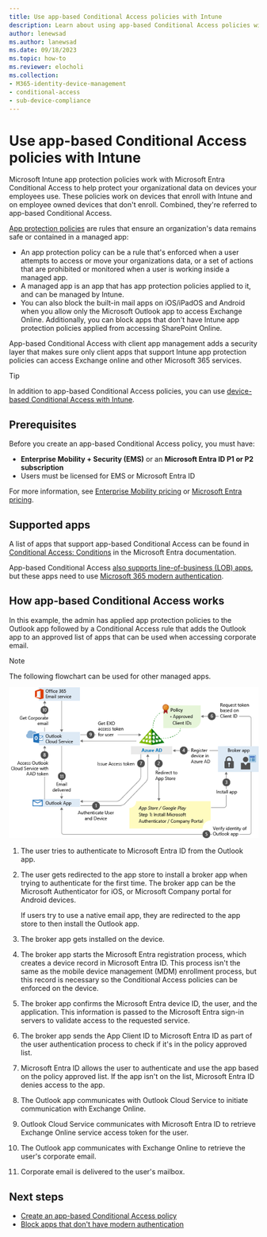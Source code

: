 ```yaml
---
title: Use app-based Conditional Access policies with Intune
description: Learn about using app-based Conditional Access policies with Microsoft Intune for both enrolled and unenrolled devices.
author: lenewsad
ms.author: lanewsad
ms.date: 09/18/2023
ms.topic: how-to
ms.reviewer: elocholi
ms.collection:
- M365-identity-device-management
- conditional-access
- sub-device-compliance
---
```


# Use app-based Conditional Access policies with Intune

Microsoft Intune app protection policies work with Microsoft Entra Conditional Access to help protect your organizational data on devices your employees use. These policies work on devices that enroll with Intune and on employee owned devices that don't enroll. Combined, they're referred to app-based Conditional Access.

[App protection policies](../apps/app-protection-policy.md) are rules that ensure an organization's data remains safe or contained in a managed app:

- An app protection policy can be a rule that's enforced when a user attempts to access or move your organizations data, or a set of actions that are prohibited or monitored when a user is working inside a managed app.
- A managed app is an app that has app protection policies applied to it, and can be managed by Intune.
- You can also block the built-in mail apps on iOS/iPadOS and Android when you allow only the Microsoft Outlook app to access Exchange Online. Additionally, you can block apps that don't have Intune app protection policies applied from accessing SharePoint Online.

App-based Conditional Access with client app management adds a security layer that makes sure only client apps that support Intune app protection policies can access Exchange online and other Microsoft 365 services.

> [!TIP]
> In addition to app-based Conditional Access policies, you can use [device-based Conditional Access with Intune](create-conditional-access-intune.md).

## Prerequisites

Before you create an app-based Conditional Access policy, you must have:

- **Enterprise Mobility + Security (EMS)** or an **Microsoft Entra ID P1 or P2 subscription**
- Users must be licensed for EMS or Microsoft Entra ID

For more information, see [Enterprise Mobility pricing](https://www.microsoft.com/cloud-platform/enterprise-mobility-pricing) or [Microsoft Entra pricing](https://azure.microsoft.com/pricing/details/active-directory/).

## Supported apps

A list of apps that support app-based Conditional Access can be found in [Conditional Access: Conditions](/azure/active-directory/conditional-access/concept-conditional-access-conditions#client-apps) in the Microsoft Entra documentation.

App-based Conditional Access [also supports line-of-business (LOB) apps](../protect/app-modern-authentication-block.md), but these apps need to use [Microsoft 365 modern authentication](/microsoft-365/enterprise/modern-auth-for-office-2013-and-2016?view=o365-worldwide&preserve-view=true).

## How app-based Conditional Access works

In this example, the admin has applied app protection policies to the Outlook app followed by a Conditional Access rule that adds the Outlook app to an approved list of apps that can be used when accessing corporate email.

> [!NOTE]
> The following flowchart  can be used for other managed apps.

![App-based Conditional Access process illustrated in a flow-chart](./media/app-based-conditional-access-intune/ca-intune-common-ways-3.png)

1. The user tries to authenticate to Microsoft Entra ID from the Outlook app.

2. The user gets redirected to the app store to install a broker app when trying to authenticate for the first time. The broker app can be the Microsoft Authenticator for iOS, or Microsoft Company portal for Android devices.

   If users try to use a native email app, they are redirected to the app store to then install the Outlook app.

3. The broker app gets installed on the device.

4. The broker app starts the Microsoft Entra registration process, which creates a device record in Microsoft Entra ID. This process isn't the same as the mobile device management (MDM) enrollment process, but this record is necessary so the Conditional Access policies can be enforced on the device.

5. The broker app confirms the Microsoft Entra device ID, the user, and the application. This information is passed to the Microsoft Entra sign-in servers to validate access to the requested service.

6. The broker app sends the App Client ID to Microsoft Entra ID as part of the user authentication process to check if it's in the policy approved list.

7. Microsoft Entra ID allows the user to authenticate and use the app based on the policy approved list. If the app isn't on the list, Microsoft Entra ID denies access to the app.

8. The Outlook app communicates with Outlook Cloud Service to initiate communication with Exchange Online.

9. Outlook Cloud Service communicates with Microsoft Entra ID to retrieve Exchange Online service access token for the user.

10. The Outlook app communicates with Exchange Online to retrieve the user's corporate email.

11. Corporate email is delivered to the user's mailbox.

## Next steps

- [Create an app-based Conditional Access policy](app-based-conditional-access-intune-create.md)
- [Block apps that don't have modern authentication](app-modern-authentication-block.md)
